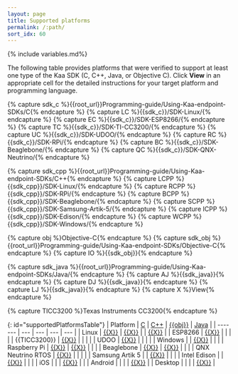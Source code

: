 ```yaml
---
layout: page
title: Supported platforms
permalink: /:path/
sort_idx: 60
---
```

{% include variables.md%}

The following table provides platforms that were verified to support at least one type of the Kaa SDK (C, C++, Java, or Objective C). Click **View** in an appropriate cell for the detailed instructions for your target platform and programming language.

{% capture sdk_c %}{{root_url}}Programming-guide/Using-Kaa-endpoint-SDKs/C{% endcapture %}
{% capture LC %}{{sdk_c}}/SDK-Linux/{% endcapture %}
{% capture EC %}{{sdk_c}}/SDK-ESP8266/{% endcapture %}
{% capture TC %}{{sdk_c}}/SDK-TI-CC3200/{% endcapture %}
{% capture UC %}{{sdk_c}}/SDK-UDOO/{% endcapture %}
{% capture RC %}{{sdk_c}}/SDK-RPi/{% endcapture %}
{% capture BC %}{{sdk_c}}/SDK-Beaglebone/{% endcapture %}
{% capture QC %}{{sdk_c}}/SDK-QNX-Neutrino/{% endcapture %}

{% capture sdk_cpp %}{{root_url}}Programming-guide/Using-Kaa-endpoint-SDKs/C++{% endcapture %}
{% capture LCPP %}{{sdk_cpp}}/SDK-Linux/{% endcapture %}
{% capture RCPP %}{{sdk_cpp}}/SDK-RPi/{% endcapture %}
{% capture BCPP %}{{sdk_cpp}}/SDK-Beaglebone/{% endcapture %}
{% capture SCPP %}{{sdk_cpp}}/SDK-Samsung-Artik-5/{% endcapture %}
{% capture ICPP %}{{sdk_cpp}}/SDK-Edison/{% endcapture %}
{% capture WCPP %}{{sdk_cpp}}/SDK-Windows/{% endcapture %}

{% capture obj %}Objective-C{% endcapture %}
{% capture sdk_obj %}{{root_url}}Programming-guide/Using-Kaa-endpoint-SDKs/Objective-C{% endcapture %}
{% capture IO %}{{sdk_obj}}{% endcapture %}

{% capture sdk_java %}{{root_url}}Programming-guide/Using-Kaa-endpoint-SDKs/Java/{% endcapture %}
{% capture AJ %}{{sdk_java}}{% endcapture %}
{% capture DJ %}{{sdk_java}}{% endcapture %}
{% capture LJ %}{{sdk_java}}{% endcapture %}
{% capture X %}View{% endcapture %}

{% capture TICC3200 %}Texas Instruments CC3200{% endcapture %}

{: id="supportedPlatformsTable"}
| Platform           | [C]({{sdk_c}})  | [C++]({{sdk_cpp}}) | [{{obj}}]({{sdk_obj}}) | [Java]({{sdk_java}}) |
| -------            | ---             | ---                | ---                    | ---                  |
| Linux              | [{{X}}]({{LC}}) | [{{X}}]({{LCPP}})  |                        | [{{X}}]({{LJ}})      |
| ESP8266            | [{{X}}]({{EC}}) |                    |                        |                      |
| {{TICC3200}}       | [{{X}}]({{TC}}) |                    |                        |                      |
| UDOO               | [{{X}}]({{UC}}) |                    |                        |                      |
| Windows            |                 | [{{X}}]({{WCPP}})  |                        |                      |
| Raspberry Pi       | [{{X}}]({{RC}}) | [{{X}}]({{RCPP}})  |                        |                      |
| Beaglebone         | [{{X}}]({{BC}}) | [{{X}}]({{BCPP}})  |                        |                      |
| QNX Neutrino RTOS  | [{{X}}]({{QC}}) |                    |                        |                      |
| Samsung Artik 5    |                 | [{{X}}]({{SCPP}})  |                        |                      |
| Intel Edison       |                 | [{{X}}]({{ICPP}})  |                        |                      |
| iOS                |                 |                    | [{{X}}]({{IO}})        |                      |
| Android            |                 |                    |                        | [{{X}}]({{AJ}})      |
| Desktop            |                 |                    |                        | [{{X}}]({{DJ}})      |
